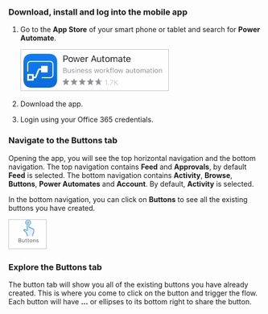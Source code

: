 ### Download, install and log into the mobile app

1. Go to the **App Store** of your smart phone or tablet and search for
    **Power Automate**.

	![Power Automate app from App Store](../media/power-automate-app-from-app-store.png)

1. Download the app.

1. Login using your Office 365 credentials.

### Navigate to the Buttons tab

Opening the app, you will see the top horizontal navigation and the
bottom navigation. The top navigation contains **Feed** and **Approvals**, by
default **Feed** is selected. The bottom navigation contains
**Activity**, **Browse**, **Buttons**, **Power Automates** and
**Account**. By default, **Activity** is selected.

In the bottom navigation, you can click on **Buttons** to see all the existing 
buttons you have created.

![Buttons navigation icon](../media/button-navigation-icon.png) 

### Explore the Buttons tab

The button tab will show you all of the existing buttons you have
already created. This is where you come to click on the button and
trigger the flow. Each button will have **...** or ellipses to its
bottom right to share the button.